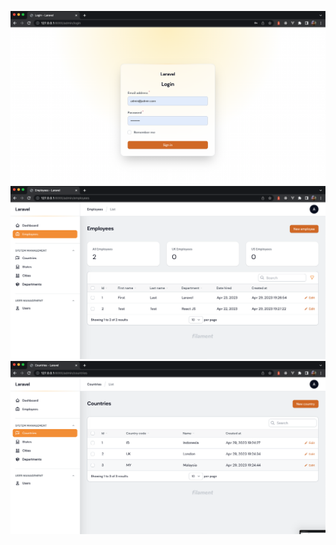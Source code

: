 ![My Image](screenshot/login.png)
![My Image](screenshot/image.png)
![My Image](screenshot/image2.png)
